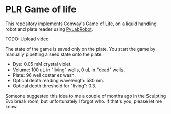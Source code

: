 # PLR Game of life

This repository implements Conway's Game of Life, on a liquid handling robot and plate reader using [PyLabRobot](https://github.com/PyLabRobot/PyLabRobot).

TODO: Upload video

The state of the game is saved only on the plate. You start the game by manually pipetting a seed state onto the plate.

* Dye: 0.05 mM crystal violet.
* Volume: 100 uL in "living" wells, 0 uL in "dead" wells.
* Plate: 96 well costar ez wash.
* Optical depth reading wavelength: 580 nm.
* Optical depth threshold for "living": 0.3.

Someone suggested this idea to me a couple of months ago in the Sculpting Evo break room, but unfortunately I forgot who. If that's you, please let me know.
